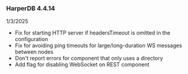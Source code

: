 ### HarperDB 4.4.14
1/3/2025

* Fix for starting HTTP server if headersTimeout is omitted in the configuration
* Fix for avoiding ping timeouts for large/long-duration WS messages between nodes
* Don't report errors for component that only uses a directory
* Add flag for disabling WebSocket on REST component